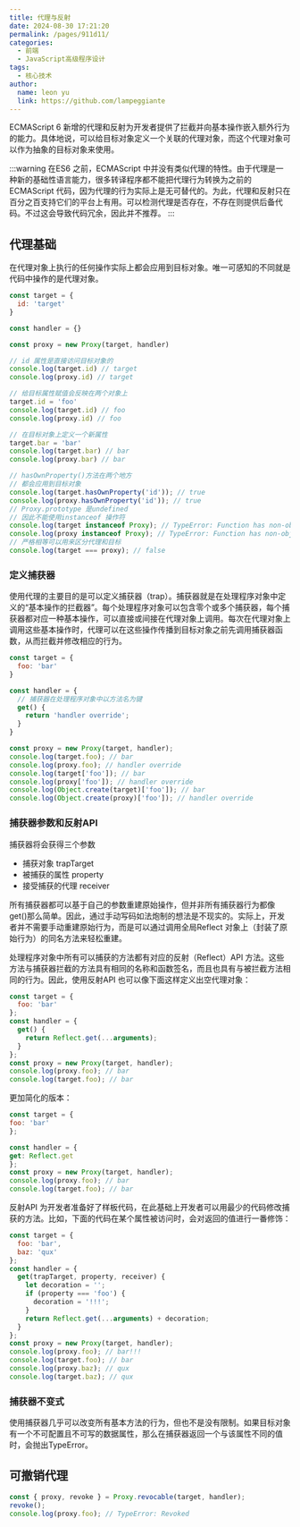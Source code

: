 ```yaml
---
title: 代理与反射
date: 2024-08-30 17:21:20
permalink: /pages/911d11/
categories:
  - 前端
  - JavaScript高级程序设计
tags:
  - 核心技术
author: 
  name: leon yu
  link: https://github.com/lampeggiante
---
```


ECMAScript 6 新增的代理和反射为开发者提供了拦截并向基本操作嵌入额外行为的能力。具体地说，可以给目标对象定义一个关联的代理对象，而这个代理对象可以作为抽象的目标对象来使用。

:::warning
在ES6 之前，ECMAScript 中并没有类似代理的特性。由于代理是一种新的基础性语言能力，很多转译程序都不能把代理行为转换为之前的ECMAScript 代码，因为代理的行为实际上是无可替代的。为此，代理和反射只在百分之百支持它们的平台上有用。可以检测代理是否存在，不存在则提供后备代码。不过这会导致代码冗余，因此并不推荐。
:::

## 代理基础

在代理对象上执行的任何操作实际上都会应用到目标对象。唯一可感知的不同就是代码中操作的是代理对象。

```js
const target = {
  id: 'target'
}

const handler = {}

const proxy = new Proxy(target, handler)

// id 属性是直接访问目标对象的
console.log(target.id) // target
console.log(proxy.id) // target

// 给目标属性赋值会反映在两个对象上
target.id = 'foo'
console.log(target.id) // foo
console.log(proxy.id) // foo

// 在目标对象上定义一个新属性
target.bar = 'bar'
console.log(target.bar) // bar
console.log(proxy.bar) // bar

// hasOwnProperty()方法在两个地方
// 都会应用到目标对象
console.log(target.hasOwnProperty('id')); // true
console.log(proxy.hasOwnProperty('id')); // true
// Proxy.prototype 是undefined
// 因此不能使用instanceof 操作符
console.log(target instanceof Proxy); // TypeError: Function has non-object prototype 'undefined' in instanceof check
console.log(proxy instanceof Proxy); // TypeError: Function has non-object prototype 'undefined' in instanceof check
// 严格相等可以用来区分代理和目标
console.log(target === proxy); // false
```

### 定义捕获器

使用代理的主要目的是可以定义捕获器（trap）。捕获器就是在处理程序对象中定义的“基本操作的拦截器”。每个处理程序对象可以包含零个或多个捕获器，每个捕获器都对应一种基本操作，可以直接或间接在代理对象上调用。每次在代理对象上调用这些基本操作时，代理可以在这些操作传播到目标对象之前先调用捕获器函数，从而拦截并修改相应的行为。

```js
const target = {
  foo: 'bar'
}

const handler = {
  // 捕获器在处理程序对象中以方法名为键
  get() {
    return 'handler override';
  }
}

const proxy = new Proxy(target, handler);
console.log(target.foo); // bar
console.log(proxy.foo); // handler override
console.log(target['foo']); // bar
console.log(proxy['foo']); // handler override
console.log(Object.create(target)['foo']); // bar
console.log(Object.create(proxy)['foo']); // handler override
```

### 捕获器参数和反射API

捕获器将会获得三个参数

- 捕获对象 trapTarget
- 被捕获的属性 property
- 接受捕获的代理 receiver

所有捕获器都可以基于自己的参数重建原始操作，但并非所有捕获器行为都像get()那么简单。因此，通过手动写码如法炮制的想法是不现实的。实际上，开发者并不需要手动重建原始行为，而是可以通过调用全局Reflect 对象上（封装了原始行为）的同名方法来轻松重建。

处理程序对象中所有可以捕获的方法都有对应的反射（Reflect）API 方法。这些方法与捕获器拦截的方法具有相同的名称和函数签名，而且也具有与被拦截方法相同的行为。因此，使用反射API 也可以像下面这样定义出空代理对象：

```js
const target = {
  foo: 'bar'
};
const handler = {
  get() {
    return Reflect.get(...arguments);
  }
};
const proxy = new Proxy(target, handler);
console.log(proxy.foo); // bar
console.log(target.foo); // bar
```

更加简化的版本：

```js
const target = {
foo: 'bar'
};

const handler = {
get: Reflect.get
};
const proxy = new Proxy(target, handler);
console.log(proxy.foo); // bar
console.log(target.foo); // bar
```

反射API 为开发者准备好了样板代码，在此基础上开发者可以用最少的代码修改捕获的方法。比如，下面的代码在某个属性被访问时，会对返回的值进行一番修饰：

```js
const target = {
  foo: 'bar',
  baz: 'qux'
};
const handler = {
  get(trapTarget, property, receiver) {
    let decoration = '';
    if (property === 'foo') {
      decoration = '!!!';
    }
    return Reflect.get(...arguments) + decoration;
  }
};
const proxy = new Proxy(target, handler);
console.log(proxy.foo); // bar!!!
console.log(target.foo); // bar
console.log(proxy.baz); // qux
console.log(target.baz); // qux
```

### 捕获器不变式

使用捕获器几乎可以改变所有基本方法的行为，但也不是没有限制。如果目标对象有一个不可配置且不可写的数据属性，那么在捕获器返回一个与该属性不同的值时，会抛出TypeError。


## 可撤销代理

```js
const { proxy, revoke } = Proxy.revocable(target, handler);
revoke();
console.log(proxy.foo); // TypeError: Revoked
```

